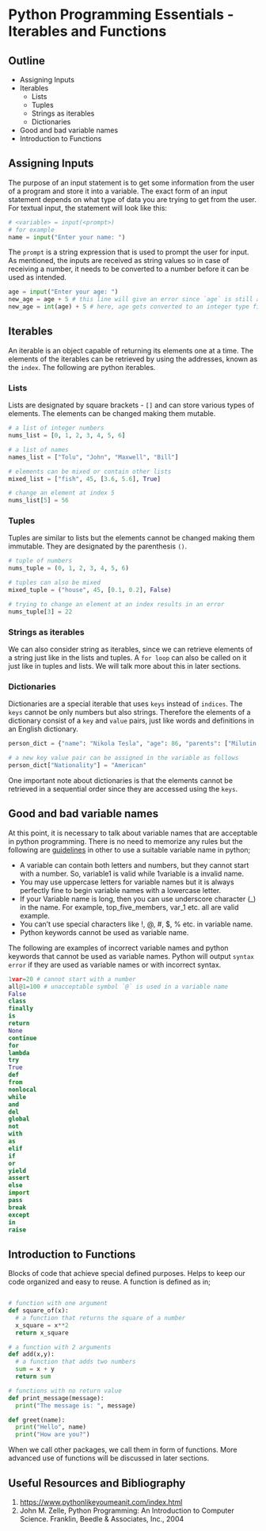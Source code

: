# Python Programming Essentials - Iterables and Functions

## Outline
- Assigning Inputs
- Iterables
  - Lists
  - Tuples
  - Strings as iterables
  - Dictionaries
- Good and bad variable names
- Introduction to Functions

## Assigning Inputs

The purpose of an input statement is to get some information from the user of a program and store it into a variable. The exact form of an input statement depends on what type of data you are trying to get from the user. For textual input, the statement will look like this:

```python
# <variable> = input(<prompt>)
# for example
name = input("Enter your name: ")
```

The `prompt` is a string expression that is used to prompt the user for input. As mentioned, the inputs are received as string values so in case of receiving a number, it needs to be converted to a number before it can be used as intended.

```python
age = input("Enter your age: ")
new_age = age + 5 # this line will give an error since `age` is still a string type
new_age = int(age) + 5 # here, age gets converted to an integer type first.
```

## Iterables

An iterable is an object capable of returning its elements one at a time. The elements of the iterables can be retrieved by using the addresses, known as the `index`. The following are python iterables.

### Lists

Lists are designated by square brackets - `[]` and can store various types of elements. The elements can be changed making them mutable.

```python
# a list of integer numbers
nums_list = [0, 1, 2, 3, 4, 5, 6]

# a list of names
names_list = ["Tolu", "John", "Maxwell", "Bill"]

# elements can be mixed or contain other lists
mixed_list = ["fish", 45, [3.6, 5.6], True]

# change an element at index 5
nums_list[5] = 56
```

### Tuples

Tuples are similar to lists but the elements cannot be changed making them immutable. They are designated by the parenthesis `()`.

```python
# tuple of numbers
nums_tuple = (0, 1, 2, 3, 4, 5, 6)

# tuples can also be mixed
mixed_tuple = ("house", 45, [0.1, 0.2], False)

# trying to change an element at an index results in an error
nums_tuple[3] = 22
```

### Strings as iterables

We can also consider string as iterables, since we can retrieve elements of a string just like in the lists and tuples. A `for loop` can also be called on it just like in tuples and lists. We will talk more about this in later sections.

### Dictionaries

Dictionaries are a special iterable that uses `keys` instead of `indices`. The `keys` cannot be only numbers but also strings. Therefore the elements of a dictionary consist of a `key` and `value` pairs, just like words and definitions in an English dictionary.

```python
person_dict = {"name": "Nikola Tesla", "age": 86, "parents": ["Milutin Tesla", "Duka Tesla"] }

# a new key value pair can be assigned in the variable as follows
person_dict["Nationality"] = "American"
```

One important note about dictionaries is that the elements cannot be retrieved in a sequential order since they are accessed using the `keys`.

## Good and bad variable names

At this point, it is necessary to talk about variable names that are acceptable in python programming. There is no need to memorize any rules but the following are [guidelines](http://makemeanalyst.com/python-programming/variable-names-and-keywords/) in other to use a suitable variable name in python;

- A variable can contain both letters and numbers, but they cannot start with a number. So, variable1 is valid while 1variable is a invalid name.
- You may use uppercase letters for variable names but it is always perfectly fine to begin variable names with a lowercase letter.
- If your Variable name is long, then you can use underscore character (_) in the name. For example, top_five_members, var_1 etc. all are valid example.
- You can’t use special characters like !, @, #, $, % etc. in variable name.
- Python keywords cannot be used as variable name.

The following are examples of incorrect variable names and python keywords that cannot be used as variable names. Python will output `syntax error` if they are used as variable names or with incorrect syntax.

```python
1var=20 # cannot start with a number
all@1=100 # unacceptable symbol `@` is used in a variable name
False
class
finally
is
return
None
continue
for
lambda
try
True
def
from
nonlocal
while
and
del
global
not
with
as
elif
if
or
yield
assert
else
import
pass
break
except
in
raise
```

## Introduction to Functions

Blocks of code that achieve special defined purposes. Helps to keep our code organized and easy to reuse. A function is defined as in;

```python

# function with one argument
def square_of(x):
  # a function that returns the square of a number
  x_square = x**2
  return x_square

# a function with 2 arguments
def add(x,y):
  # a function that adds two numbers
  sum = x + y
  return sum

# functions with no return value
def print_message(message):
  print("The message is: ", message)

def greet(name):
  print("Hello", name)
  print("How are you?")
```

When we call other packages, we call them in form of functions. More advanced use of functions will be discussed in later sections.

<!-- page break -->
<div style="page-break-after: always;"></div>

## Useful Resources and Bibliography

1. https://www.pythonlikeyoumeanit.com/index.html
2. John M. Zelle, Python Programming: An Introduction to Computer Science. Franklin, Beedle & Associates, Inc., 2004
